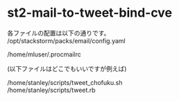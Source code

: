 # st2-mail-to-tweet-bind-cve

各ファイルの配置は以下の通りです。  
/opt/stackstorm/packs/email/config.yaml

/home/mluser/.procmailrc

(以下ファイルはどこでもいいですが例えば)

/home/stanley/scripts/tweet_chofuku.sh  
/home/stanley/scripts/tweet.rb  
